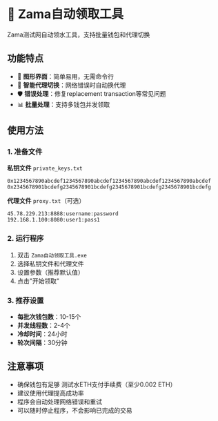 # 🚰 Zama自动领取工具

Zama测试网自动领水工具，支持批量钱包和代理切换

## 功能特点

- 🎨 **图形界面**：简单易用，无需命令行
- 🔄 **智能代理切换**：网络错误时自动换代理
- 🛡️ **错误处理**：修复replacement transaction等常见问题
- 📊 **批量处理**：支持多钱包并发领取

## 使用方法

### 1. 准备文件

**私钥文件** `private_keys.txt`
```
0x1234567890abcdef1234567890abcdef1234567890abcdef1234567890abcdef
0x2345678901bcdefg2345678901bcdefg2345678901bcdefg2345678901bcdefg
```

**代理文件** `proxy.txt`（可选）
```
45.78.229.213:8888:username:password
192.168.1.100:8080:user1:pass1
```

### 2. 运行程序

1. 双击 `Zama自动领取工具.exe`
2. 选择私钥文件和代理文件
3. 设置参数（推荐默认值）
4. 点击"开始领取"

### 3. 推荐设置

- **每批次钱包数**：10-15个
- **并发线程数**：2-4个  
- **冷却时间**：24小时
- **轮次间隔**：30分钟

## 注意事项

- 确保钱包有足够 测试水ETH支付手续费（至少0.002 ETH）
- 建议使用代理提高成功率
- 程序会自动处理网络错误和重试
- 可以随时停止程序，不会影响已完成的交易
